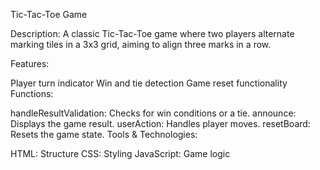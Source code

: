 

Tic-Tac-Toe Game

Description: A classic Tic-Tac-Toe game where two players alternate marking tiles in a 3x3 grid, aiming to align three marks in a row.

Features:

Player turn indicator
Win and tie detection
Game reset functionality
Functions:

handleResultValidation: Checks for win conditions or a tie.
announce: Displays the game result.
userAction: Handles player moves.
resetBoard: Resets the game state.
Tools & Technologies:

HTML: Structure
CSS: Styling
JavaScript: Game logic
